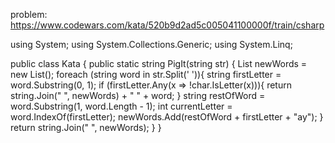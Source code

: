 problem: https://www.codewars.com/kata/520b9d2ad5c005041100000f/train/csharp

using System;
using System.Collections.Generic;
using System.Linq;

public class Kata
{
public static string PigIt(string str)
{
List<string> newWords = new List<string>();
foreach (string word in str.Split(' ')){
string firstLetter = word.Substring(0, 1);
if (firstLetter.Any(x => !char.IsLetter(x))){
return string.Join(" ", newWords) + " " + word;
}
string restOfWord = word.Substring(1, word.Length - 1);
int currentLetter = word.IndexOf(firstLetter);
newWords.Add(restOfWord + firstLetter + "ay");
}
return string.Join(" ", newWords);
}
}
